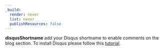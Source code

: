 ```yaml
---
_build:
  render: never
  list: never
  publishResources: false
---
```


**disqusShortname** add your Disqus shortname to enable comments on the blog section. To install Disqus please follow this [tutorial](https://portfolio.peter-baumgartner.net/2017/09/10/how-to-install-disqus-on-hugo/).
